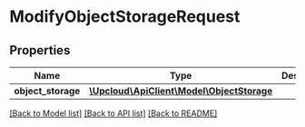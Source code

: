 # ModifyObjectStorageRequest

## Properties
Name | Type | Description | Notes
------------ | ------------- | ------------- | -------------
**object_storage** | [**\Upcloud\ApiClient\Model\ObjectStorage**](ObjectStorage.md) |  | [optional] 

[[Back to Model list]](../../README.md#documentation-of-the-models) [[Back to API list]](../../README.md#documentation) [[Back to README]](../../README.md)


